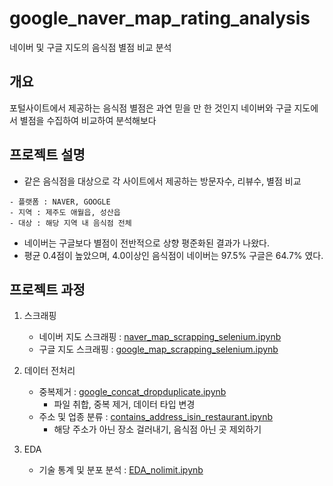 # google_naver_map_rating_analysis
네이버 및 구글 지도의 음식점 별점 비교 분석

## 개요
포털사이트에서 제공하는 음식점 별점은 과연 믿을 만 한 것인지 네이버와 구글 지도에서 별점을 수집하여 비교하여 분석해보다


## 프로젝트 설명
- 같은 음식점을 대상으로 각 사이트에서 제공하는 방문자수, 리뷰수, 별점 비교
```
- 플랫폼 : NAVER, GOOGLE
- 지역 : 제주도 애월읍, 성산읍 
- 대상 : 해당 지역 내 음식점 전체 
```
- 네이버는 구글보다 별점이 전반적으로 상향 평준화된 결과가 나왔다. 
- 평균 0.4점이 높았으며, 4.0이상인 음식점이 네이버는 97.5%  구글은 64.7% 였다. 

## 프로젝트 과정
1. 스크래핑 
    - 네이버 지도 스크래핑 : [naver_map_scrapping_selenium.ipynb](https://github.com/hmii/map_scrapping_project/blob/master/naver_map_scrapping_selenium.ipynb)  
    - 구글 지도 스크래핑 : [google_map_scrapping_selenium.ipynb](https://github.com/hmii/map_scrapping_project/blob/master/google_map_scrapping_selenium.ipynb)

2. 데이터 전처리  
    - 중복제거 : [google_concat_dropduplicate.ipynb](https://github.com/hmii/map_scrapping_project/blob/master/google_concat_dropduplicate.ipynb)  
        - 파일 취합, 중복 제거, 데이터 타입 변경
    - 주소 및 업종 분류 : [contains_address_isin_restaurant.ipynb](https://github.com/hmii/map_scrapping_project/blob/master/contains_address_isin_restaurant.ipynb) 
        - 해당 주소가 아닌 장소 걸러내기, 음식점 아닌 곳 제외하기 
        
3. EDA
    - 기술 통계 및 분포 분석 : [EDA_nolimit.ipynb](https://github.com/hmii/map_scrapping_project/blob/master/EDA_nolimit.ipynb)

